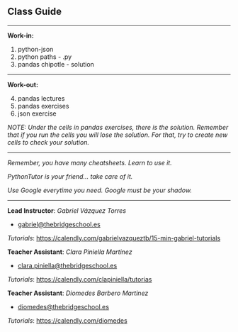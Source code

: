 ## **Class Guide**

---------

**Work-in:**

1. python-json
2. python paths - .py
3. pandas chipotle - solution


---------

**Work-out:**

4. pandas lectures
5. pandas exercises
6. json exercise

*NOTE: Under the cells in pandas exercises, there is the solution. Remember that if you run the cells you will lose the solution. For that, try to create new cells to check your solution.*

---------

*Remember, you have many cheatsheets. Learn to use it.*

*PythonTutor is your friend... take care of it.*

*Use Google everytime you need. Google must be your shadow.*

---------

**Lead Instructor**: *Gabriel Vázquez Torres*

- gabriel@thebridgeschool.es

*Tutorials*: https://calendly.com/gabrielvazqueztb/15-min-gabriel-tutorials

**Teacher Assistant**: *Clara Piniella Martinez*

- clara.piniella@thebridgeschool.es

*Tutorials*: https://calendly.com/clapiniella/tutorias

**Teacher Assistant**: *Diomedes Barbero Martinez*

- diomedes@thebridgeschool.es

*Tutorials*: https://calendly.com/diomedes